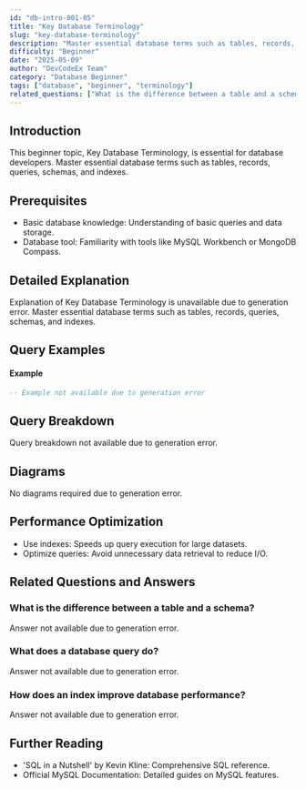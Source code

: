 ```yaml
---
id: "db-intro-001-05"
title: "Key Database Terminology"
slug: "key-database-terminology"
description: "Master essential database terms such as tables, records, queries, schemas, and indexes."
difficulty: "Beginner"
date: "2025-05-09"
author: "DevCodeEx Team"
category: "Database Beginner"
tags: ["database", "beginner", "terminology"]
related_questions: ["What is the difference between a table and a schema?", "What does a database query do?", "How does an index improve database performance?"]
---
```


## Introduction

This beginner topic, Key Database Terminology, is essential for database developers. Master essential database terms such as tables, records, queries, schemas, and indexes.

## Prerequisites

- Basic database knowledge: Understanding of basic queries and data storage.
- Database tool: Familiarity with tools like MySQL Workbench or MongoDB Compass.

## Detailed Explanation

Explanation of Key Database Terminology is unavailable due to generation error. Master essential database terms such as tables, records, queries, schemas, and indexes.

## Query Examples

#### Example
```sql
-- Example not available due to generation error
```

## Query Breakdown

Query breakdown not available due to generation error.

## Diagrams

No diagrams required due to generation error.

## Performance Optimization

- Use indexes: Speeds up query execution for large datasets.
- Optimize queries: Avoid unnecessary data retrieval to reduce I/O.

## Related Questions and Answers

### What is the difference between a table and a schema?

Answer not available due to generation error.

### What does a database query do?

Answer not available due to generation error.

### How does an index improve database performance?

Answer not available due to generation error.

## Further Reading

- 'SQL in a Nutshell' by Kevin Kline: Comprehensive SQL reference.
- Official MySQL Documentation: Detailed guides on MySQL features.
